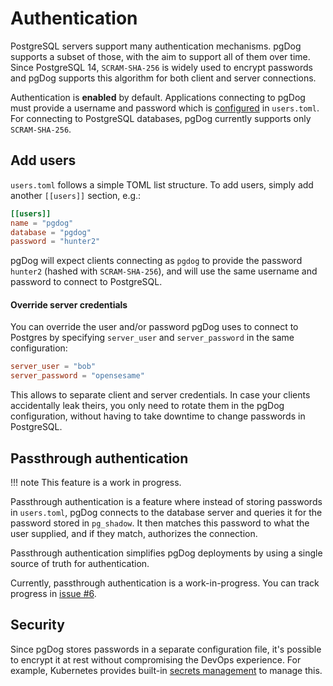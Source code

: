 # Authentication

PostgreSQL servers support many authentication mechanisms. pgDog supports a subset of those, with the aim to support all of them over time. Since PostgreSQL 14, `SCRAM-SHA-256` is widely used to encrypt passwords and pgDog supports this algorithm for both client and server connections.

Authentication is **enabled** by default. Applications connecting to pgDog must provide a username and password which is [configured](../configuration/users.toml/users.md) in `users.toml`. For connecting to PostgreSQL databases,
pgDog currently supports only `SCRAM-SHA-256`.


## Add users

`users.toml` follows a simple TOML list structure. To add users, simply add another `[[users]]` section, e.g.:

```toml
[[users]]
name = "pgdog"
database = "pgdog"
password = "hunter2"
```

pgDog will expect clients connecting as `pgdog` to provide the password `hunter2` (hashed with `SCRAM-SHA-256`), and will use the same username and password to connect to PostgreSQL.

#### Override server credentials

You can override the user and/or
password pgDog uses to connect to Postgres by specifying `server_user` and `server_password` in the same configuration:

```toml
server_user = "bob"
server_password = "opensesame"
```

This allows to separate client and server credentials. In case your clients accidentally leak theirs, you only need to rotate them in the pgDog configuration, without having to take downtime to change passwords in PostgreSQL.

## Passthrough authentication

!!! note
    This feature is a work in progress.

Passthrough authentication is a feature where instead of storing passwords in `users.toml`, pgDog connects to the database server and queries it for the password stored in `pg_shadow`. It then matches
this password to what the user supplied, and if they match, authorizes the connection.

Passthrough authentication simplifies pgDog deployments by using a single source of truth for authentication.

Currently, passthrough authentication is a work-in-progress. You can track progress in [issue #6](https://github.com/levkk/pgdog/issues/6).

## Security

Since pgDog stores passwords in a separate configuration file, it's possible to encrypt it at rest without compromising the DevOps experience. For example, Kubernetes provides built-in [secrets management](https://kubernetes.io/docs/concepts/configuration/secret/) to manage this.
